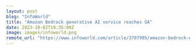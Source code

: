 ```yaml
---
layout: post
blog: "InfoWorld"
title: "Amazon Bedrock generative AI service reaches GA"
date: 2023-10-02T19:35:00Z
image: images/infoworld.png
remote_url: "https://www.infoworld.com/article/3707995/amazon-bedrock-generative-ai-service-reaches-ga.html#tk.rss_applicationdevelopment"
---
```

